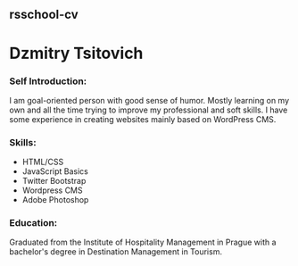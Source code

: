 ## rsschool-cv

# Dzmitry Tsitovich

### Self Introduction:

I am goal-oriented person with good sense of humor. Mostly learning on my own and all the time trying to improve my professional and soft skills. I have some experience in creating websites mainly based on WordPress CMS.

### Skills:

- HTML/CSS
- JavaScript Basics
- Twitter Bootstrap
- Wordpress CMS
- Adobe Photoshop

### Education:

Graduated from the Institute of Hospitality Management in Prague with a bachelor's degree in Destination Management in Tourism.
